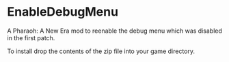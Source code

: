 # EnableDebugMenu

A Pharaoh: A New Era mod to reenable the debug menu which was disabled in the first patch.

To install drop the contents of the zip file into your game directory.
